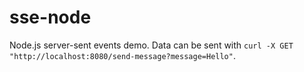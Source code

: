 # sse-node

Node.js server-sent events demo.
Data can be sent with
`curl -X GET "http://localhost:8080/send-message?message=Hello"`.

